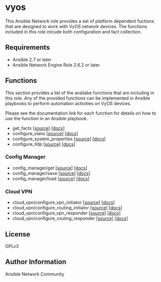 # vyos

This Ansible Network role provides a set of platform dependent fuctions that
are designed to work with VyOS network devices.  The functions included
in this role inlcude both configuration and fact collection.

## Requirements

* Ansible 2.7 or later
* Ansible Network Engine Role 2.6.2 or later

## Functions

This section provides a list of the availabe functions that are including
in this role.  Any of the provided functions can be implemented in Ansible
playbooks to perform automation activities on VyOS devices.

Please see the documentation link for each function for details on how to use
the function in an Ansible playbook.

* get_facts [[source]](https://github.com/ansible-network/vyos/blob/devel/tasks/get_facts.yaml) [[docs]](https://github.com/ansible-network/vyos/blob/devel/docs/get_facts.md)
* configure_vlans [[source]](https://github.com/ansible-network/vyos/blob/devel/tasks/configure_vlans.yaml) [[docs]](https://github.com/ansible-network/vyos/blob/devel/docs/configure_vlans.md)
* configure_system_properties [[source]](https://github.com/ansible-network/vyos/blob/devel/tasks/configure_system_properties.yaml) [[docs]](https://github.com/ansible-network/vyos/blob/devel/docs/configure_system_properties.md)
* configure_lldp [[source]](https://github.com/ansible-network/vyos/blob/devel/tasks/configure_lldp.yaml) [[docs]](https://github.com/ansible-network/vyos/blob/devel/docs/configure_lldp.md)

### Config Manager

* config_manager/get [[source]](https://github.com/ansible-network/vyos/blob/devel/tasks/config_manager/get.yaml) [[docs]](https://github.com/ansible-network/vyos/blob/devel/docs/config_manager/get.md)
* config_manager/save [[source]](https://github.com/ansible-network/vyos/blob/devel/tasks/config_manager/save.yaml) [[docs]](https://github.com/ansible-network/vyos/blob/devel/docs/config_manager/save.md)
* config_manager/load [[source]](https://github.com/ansible-network/vyos/blob/devel/tasks/config_manager/load.yaml) [[docs]](https://github.com/ansible-network/vyos/blob/devel/docs/config_manager/load.md)

### Cloud VPN
* cloud_vpn/configure_vpn_initiator [[source]](https://github.com/ansible-network/vyos/blob/devel/tasks/cloud_vpn/configure_vpn_initiator.yaml) [[docs]](https://github.com/ansible-network/vyos/blob/devel/docs/cloud_vpn/configure_vpn_initiator.md)
* cloud_vpn/configure_routing_initiator [[source]](https://github.com/ansible-network/vyos/blob/devel/tasks/cloud_vpn/configure_routing_initiator.yaml) [[docs]](https://github.com/ansible-network/vyos/blob/devel/docs/cloud_vpn/configure_routing_initiator.md)
* cloud_vpn/configure_vpn_responder [[source]](https://github.com/ansible-network/vyos/blob/devel/tasks/cloud_vpn/configure_vpn_responder.yaml) [[docs]](https://github.com/ansible-network/vyos/blob/devel/docs/cloud_vpn/configure_vpn_responder.md)
* cloud_vpn/configure_routing_responder [[source]](https://github.com/ansible-network/vyos/blob/devel/tasks/cloud_vpn/configure_routing_responder.yaml) [[docs]](https://github.com/ansible-network/vyos/blob/devel/docs/cloud_vpn/configure_routing_responder.md)

## License

GPLv3

## Author Information

Ansible Network Community
